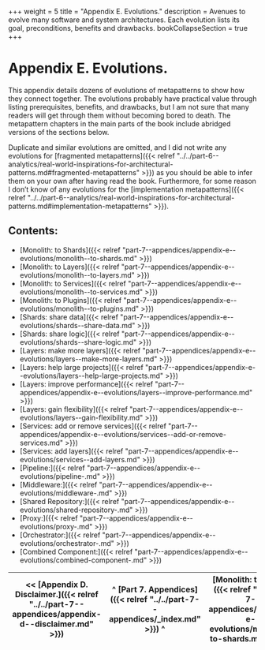 +++
weight = 5
title = "Appendix E. Evolutions."
description = Avenues to evolve many software and system architectures. Each evolution lists its goal, preconditions, benefits and drawbacks.
bookCollapseSection = true
+++

# Appendix E\. Evolutions\.

This appendix details dozens of evolutions of metapatterns to show how they connect together\. The evolutions probably have practical value through listing prerequisites, benefits, and drawbacks, but I am not sure that many readers will get through them without becoming bored to death\. The metapattern chapters in the main parts of the book include abridged versions of the sections below\.

Duplicate and similar evolutions are omitted, and I did not write any evolutions for [fragmented metapatterns]({{< relref "../../part-6--analytics/real-world-inspirations-for-architectural-patterns.md#fragmented-metapatterns" >}}) as you should be able to infer them on your own after having read the book\. Furthermore, for some reason I don’t know of any evolutions for the [implementation metapatterns]({{< relref "../../part-6--analytics/real-world-inspirations-for-architectural-patterns.md#implementation-metapatterns" >}})\.

## Contents:

<nav>

- [Monolith: to Shards]({{< relref "part-7--appendices/appendix-e--evolutions/monolith--to-shards.md" >}})
- [Monolith: to Layers]({{< relref "part-7--appendices/appendix-e--evolutions/monolith--to-layers.md" >}})
- [Monolith: to Services]({{< relref "part-7--appendices/appendix-e--evolutions/monolith--to-services.md" >}})
- [Monolith: to Plugins]({{< relref "part-7--appendices/appendix-e--evolutions/monolith--to-plugins.md" >}})
- [Shards: share data]({{< relref "part-7--appendices/appendix-e--evolutions/shards--share-data.md" >}})
- [Shards: share logic]({{< relref "part-7--appendices/appendix-e--evolutions/shards--share-logic.md" >}})
- [Layers: make more layers]({{< relref "part-7--appendices/appendix-e--evolutions/layers--make-more-layers.md" >}})
- [Layers: help large projects]({{< relref "part-7--appendices/appendix-e--evolutions/layers--help-large-projects.md" >}})
- [Layers: improve performance]({{< relref "part-7--appendices/appendix-e--evolutions/layers--improve-performance.md" >}})
- [Layers: gain flexibility]({{< relref "part-7--appendices/appendix-e--evolutions/layers--gain-flexibility.md" >}})
- [Services: add or remove services]({{< relref "part-7--appendices/appendix-e--evolutions/services--add-or-remove-services.md" >}})
- [Services: add layers]({{< relref "part-7--appendices/appendix-e--evolutions/services--add-layers.md" >}})
- [Pipeline:]({{< relref "part-7--appendices/appendix-e--evolutions/pipeline-.md" >}})
- [Middleware:]({{< relref "part-7--appendices/appendix-e--evolutions/middleware-.md" >}})
- [Shared Repository:]({{< relref "part-7--appendices/appendix-e--evolutions/shared-repository-.md" >}})
- [Proxy:]({{< relref "part-7--appendices/appendix-e--evolutions/proxy-.md" >}})
- [Orchestrator:]({{< relref "part-7--appendices/appendix-e--evolutions/orchestrator-.md" >}})
- [Combined Component:]({{< relref "part-7--appendices/appendix-e--evolutions/combined-component-.md" >}})

</nav>



<nav>

| \<\< [Appendix D\. Disclaimer\.]({{< relref "../../part-7--appendices/appendix-d--disclaimer.md" >}}) | ^ [Part 7\. Appendices]({{< relref "../../part-7--appendices/_index.md" >}}) ^ | [Monolith: to Shards]({{< relref "../../part-7--appendices/appendix-e--evolutions/monolith--to-shards.md" >}}) \>\> |
| --- | --- | --- |

</nav>



